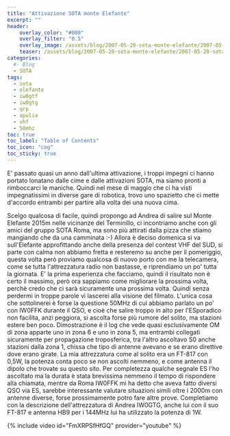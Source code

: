 ```yaml
---
title: "Attivazione SOTA monte Elefante"
excerpt: ""
header: 
    overlay_color: "#000"
    overlay_filter: "0.5"
    overlay_image: /assets/blog/2007-05-20-sota-monte-elefante/2007-05-20-sota-monte-elefante-teaser.jpg
    teaser: /assets/blog/2007-05-20-sota-monte-elefante/2007-05-20-sota-monte-elefante-teaser.jpg
categories:
  #- Blog
  - SOTA
tags:
  - sota
  - elefante
  - iw0gtf
  - iw0gtg
  - qrp
  - apulia
  - vhf
  - 50mhz
toc: true
toc_label: "Table of Contents"
toc_icon: "cog"
toc_sticky: true
---
```


E' passato quasi un anno dall'ultima attivazione, i troppi impegni ci hanno portato lonatano dalle cime e dalle attivazioni SOTA, ma siamo pronti a rimboccarci le maniche. Quindi nel mese di maggio che ci ha visti impegnatissimi in diverse gare di robotica, trovo uno spazietto che ci mette d'accordo entrambi per partire alla volta dei una nuova cima.

Scelgo qualcosa di facile, quindi propongo ad Andrea di salire sul Monte Elefante 2015m nelle vicinanze del Terminillo, ci incontriamo anche con gli amici del gruppo SOTA Roma, ma sono più attirati dalla pizza che stiamo mangiando che da una camminata :-)
Allora è deciso domenica si va sull'Elefante approfittando anche della presenza del contest VHF del SUD, si parte con calma non abbiamo fretta e resteremo su anche per il pomeriggio, questa volta però proviamo qualcosa di nuovo porto con me la telecamera, come se tutta l'attrezzatura radio non bastasse, e riprendiamo un po' tutta la giornata. E' la prima esperienza che facciamo, quindi il risultato non è certo il massimo, però ora sappiamo come migliorare la prossima volta, perchè credo che ci sarà sicuramente una prossima volta.
Quindi senza perdermi in troppe parole vi lascerei alla visione del filmato. L'unica cosa che sottolinerei è forse la questione 50MHz di cui abbiamo parlato un po' con IW0FFK durante il QSO, e cioè che salire troppo in alto per l'ESporadico non facilita, anzi peggiora, si ascolta forse più rumore del solito, ma stazioni estere ben poco. Dimostrazione è il log che vede quasi esclusivamente OM di zona apparte uno in zona 6 e uno in zona 5, ma entrambi collegati sicuramente per propagazione troposferica, tra l'altro ascoltavo S0 anche stazioni dalla zona 1, chissa che tipo di antenne avevano e se erano direttive dove erano girate. La mia attrezzatura come al solito era un FT-817 con 0,5W, la potenza conta poco se non ascolti nemmeno, e come antenna il dipolo che trovate su questo sito. Per completezza qualche segnale ES l'ho ascoltato ma la durata è stata brevissima nemmeno il tempo di rispondere alla chiamata, mentre da Roma IW0FFK mi ha detto che aveva fatto diversi QSO via ES, sarebbe interessante valutare situazioni simili oltre i 2000m con antenne diverse, forse prossimamente potro fare altre prove. Completiamo con la descrizione dell'attrezzatura di Andrea IW0GTG, anche lui con il suo FT-817 e antenna HB9 per i 144MHz lui ha utilizzato la potenza di 1W.

{% include video id="FmXRPSfHfGQ" provider="youtube" %}
